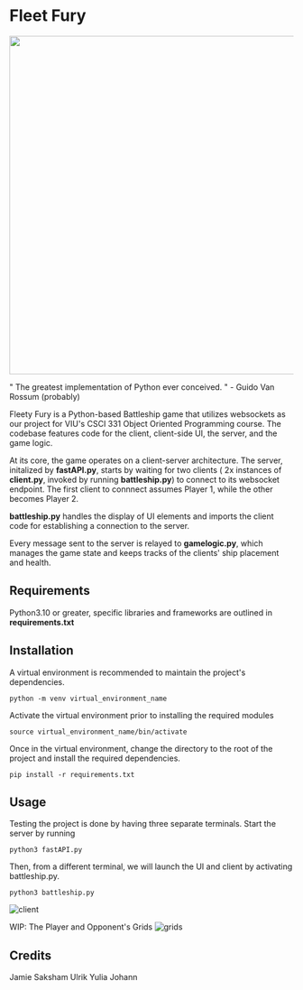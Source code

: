 # Fleet Fury

<p align="center">
  <img src="https://i.imgur.com/6g0pFtB.jpeg" width="600">
</p>

" The greatest implementation of Python ever conceived. " - Guido Van Rossum (probably) 


Fleety Fury is a Python-based Battleship game that utilizes websockets as our project for VIU's CSCI 331 Object Oriented Programming course.
The codebase features code for the client, client-side UI, the server, and the game logic.

At its core, the game operates on a client-server architecture. The server, initalized by **fastAPI.py**, starts by waiting for two clients ( 2x instances of **client.py**, invoked by running **battleship.py**) to connect to its websocket endpoint. The first client to connnect assumes Player 1, while the other becomes Player 2. 

**battleship.py** handles the display of UI elements and imports the client code for establishing a connection to the server.

Every message sent to the server is relayed to **gamelogic.py**, which manages the game state and keeps tracks of the clients' ship placement and health.



## Requirements

Python3.10 or greater, specific libraries and frameworks are outlined in **requirements.txt**




## Installation


A virtual environment is recommended to maintain the project's dependencies.

```
python -m venv virtual_environment_name
```

Activate the virtual environment prior to installing the required modules
```
source virtual_environment_name/bin/activate    
```

Once in the virtual environment, change the directory to the root of the project and install the required dependencies.
```
pip install -r requirements.txt
```


## Usage

Testing the project is done by having
three separate terminals. Start the server by running
```
python3 fastAPI.py
```

Then, from a different terminal, we will launch the UI and client by activating battleship.py.

```
python3 battleship.py
```

![client](https://i.imgur.com/oKibdVh.png)

WIP: The Player and Opponent's Grids
![grids](https://i.imgur.com/TRVRX4x.png)


## Credits

Jamie
Saksham
Ulrik
Yulia
Johann
